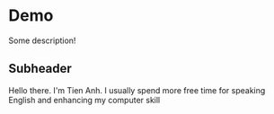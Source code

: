 # Demo

Some description!

## Subheader

Hello there. I'm Tien Anh. I usually spend more free time for speaking English and enhancing my computer skill